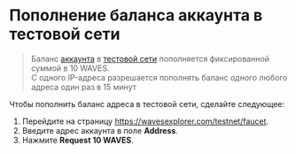 # Пополнение баланса аккаунта в тестовой сети

> Баланс [аккаунта](/blockchain/account.md) в [тестовой сети](/blockchain/blockchain-network/test-network.md) пополняется фиксированной суммой в 10 WAVES.
<br>С одного IP-адреса разрешается пополнять баланс _одного_ любого адреса один раз в 15 минут

Чтобы пополнить баланс адреса в тестовой сети, сделайте следующее:

1. Перейдите на страницу <https://wavesexplorer.com/testnet/faucet>.
2. Введите адрес аккаунта в поле **Address**.
3. Нажмите **Request 10 WAVES**.
